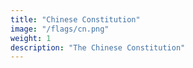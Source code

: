 ```yaml
---
title: "Chinese Constitution"
image: "/flags/cn.png"
weight: 1
description: "The Chinese Constitution"
---
```

